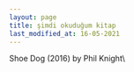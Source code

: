 ```yaml
---
layout: page
title: şimdi okuduğum kitap
last_modified_at: 16-05-2021
---
```


Shoe Dog (2016) by Phil Knight\
<!--![logo](assets/thebookishde-logo-512x512.png)-->
